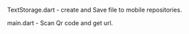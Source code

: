 TextStorage.dart - create and Save file to mobile repositories.

main.dart - Scan Qr code and get url.
